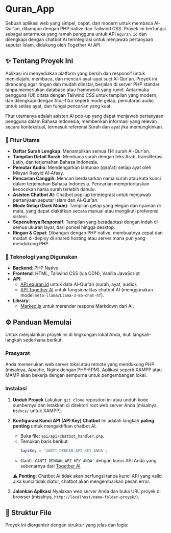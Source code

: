 # Quran_App
Sebuah aplikasi web yang simpel, cepat, dan modern untuk membaca Al-Qur'an, dibangun dengan PHP native dan Tailwind CSS. Proyek ini berfungsi sebagai antarmuka yang ramah pengguna untuk API `equran.id` dan dilengkapi dengan chatbot AI terintegrasi untuk menjawab pertanyaan seputar Islam, didukung oleh Together AI API.

## ✨ Tentang Proyek Ini

Aplikasi ini menyediakan platform yang bersih dan responsif untuk menjelajahi, membaca, dan mencari ayat-ayat suci Al-Qur'an. Proyek ini dirancang agar ringan dan mudah diinstal, berjalan di server PHP standar tanpa memerlukan database atau framework yang rumit. Antarmuka pengguna (UI) ditata dengan Tailwind CSS untuk tampilan yang modern, dan dilengkapi dengan fitur-fitur seperti mode gelap, pemutaran audio untuk setiap ayat, dan fungsi pencarian yang kuat.

Fitur utamanya adalah asisten AI pop-up yang dapat menjawab pertanyaan pengguna dalam Bahasa Indonesia, memberikan informasi yang relevan secara kontekstual, termasuk referensi Surah dan ayat jika memungkinkan.

### 🔑 Fitur Utama

* **Daftar Surah Lengkap**: Menampilkan semua 114 surah Al-Qur'an.
* **Tampilan Detail Surah**: Membaca surah dengan teks Arab, transliterasi Latin, dan terjemahan Bahasa Indonesia.
* **Pemutar Audio**: Mendengarkan lantunan (qira'at) setiap ayat oleh Misyari Rasyid Al-Afasy.
* **Pencarian Canggih**: Mencari berdasarkan nama surah atau kata kunci dalam terjemahan Bahasa Indonesia. Pencarian memprioritaskan kecocokan nama surah terlebih dahulu.
* **Asisten Chatbot AI**: Chatbot pop-up terintegrasi untuk menjawab pertanyaan seputar Islam dan Al-Qur'an.
* **Mode Gelap (Dark Mode)**: Tampilan gelap yang elegan dan nyaman di mata, yang dapat diaktifkan secara manual atau mengikuti preferensi sistem.
* **Sepenuhnya Responsif**: Tampilan yang beradaptasi dengan indah di semua ukuran layar, dari ponsel hingga desktop.
* **Ringan & Cepat**: Dibangun dengan PHP native, membuatnya cepat dan mudah di-deploy di shared hosting atau server mana pun yang mendukung PHP.

### 🚀 Teknologi yang Digunakan

* **Backend**: PHP Native
* **Frontend**: HTML, Tailwind CSS (via CDN), Vanilla JavaScript
* **API**:
    * [API equran.id](https://equran.id) untuk data Al-Qur'an (surah, ayat, audio).
    * [API Together AI](https://together.ai) untuk fungsionalitas chatbot AI (menggunakan model `meta-llama/Llama-3-8b-chat-hf`).
* **Library**:
    * [Marked.js](https://marked.js.org/) untuk merender respons Markdown dari AI.

## ⚙️ Panduan Memulai

Untuk menjalankan proyek ini di lingkungan lokal Anda, ikuti langkah-langkah sederhana berikut.

### Prasyarat

Anda memerlukan web server lokal atau remote yang mendukung PHP (misalnya, Apache, Nginx dengan PHP-FPM). Aplikasi seperti XAMPP atau MAMP akan bekerja dengan sempurna untuk pengembangan lokal.

### Instalasi

1.  **Unduh Proyek**
    Lakukan `git clone` repositori ini atau unduh kode sumbernya dan letakkan di direktori root web server Anda (misalnya, `htdocs/` untuk XAMPP).

2.  **Konfigurasi Kunci API (API Key) Chatbot**
    Ini adalah langkah **paling penting** untuk mengaktifkan chatbot AI.

    * Buka file: `api/api/chatbot_handler.php`.
    * Temukan baris berikut:
        ```php
        $apiKey = 'GANTI_DENGAN_API_KEY_ANDA';
        ```
    * Ganti `'GANTI_DENGAN_API_KEY_ANDA'` dengan kunci API Anda yang sebenarnya dari [Together AI](https://api.together.ai/).

    ⚠️ **Penting**: Chatbot AI tidak akan berfungsi tanpa kunci API yang valid. Jika kunci tidak diatur, chatbot akan mengembalikan pesan error.

3.  **Jalankan Aplikasi**
    Nyalakan web server Anda dan buka URL proyek di browser (misalnya, `http://localhost/nama-folder-proyek/`).

## 📁 Struktur File

Proyek ini diorganisir dengan struktur yang jelas dan logis:
